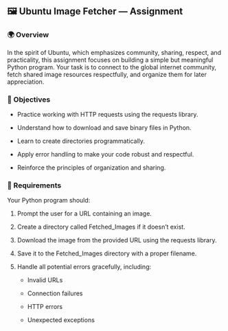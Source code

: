 ## 🖼️ Ubuntu Image Fetcher — Assignment
### 🌍 Overview

In the spirit of Ubuntu, which emphasizes community, sharing, respect, and practicality, this assignment focuses on building a simple but meaningful Python program.
Your task is to connect to the global internet community, fetch shared image resources respectfully, and organize them for later appreciation.

### 📝 Objectives

- Practice working with HTTP requests using the requests library.

- Understand how to download and save binary files in Python.

- Learn to create directories programmatically.

- Apply error handling to make your code robust and respectful.

- Reinforce the principles of organization and sharing.

### 🧠 Requirements

Your Python program should:

1. Prompt the user for a URL containing an image.

2. Create a directory called Fetched_Images if it doesn’t exist.

3. Download the image from the provided URL using the requests library.

4. Save it to the Fetched_Images directory with a proper filename.

5. Handle all potential errors gracefully, including:

    - Invalid URLs
  
    - Connection failures
  
    - HTTP errors
  
    - Unexpected exceptions
